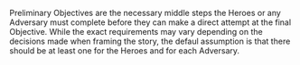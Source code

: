 Preliminary Objectives are the necessary middle steps the Heroes or any Adversary must complete before they can make a direct attempt at the final Objective. While the exact requirements may vary depending on the decisions made when framing the story, the defaul assumption is that there should be at least one for the Heroes and for each Adversary.